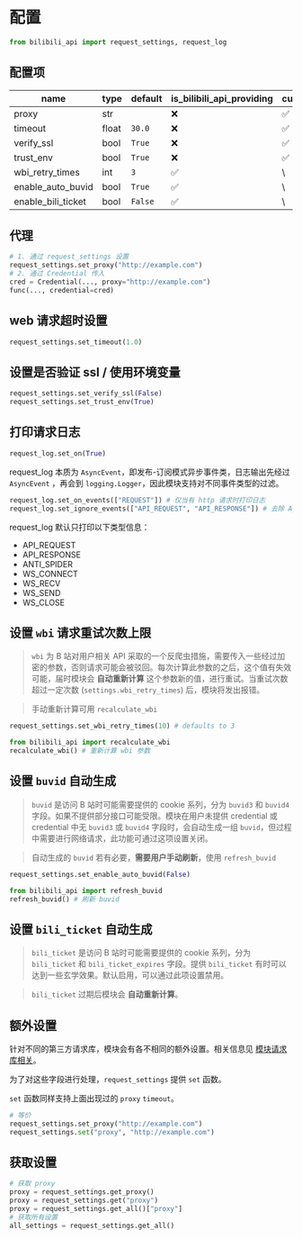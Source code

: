 # 配置

```python
from bilibili_api import request_settings, request_log
```

## 配置项

| name | type | default | is_bilibili_api_providing | curl_cffi | aiohttp | httpx |
| - | - | - | - | - | - | - |
| proxy | str | ` ` | ❌ | ✅ | ✅ | ✅ |
| timeout | float | `30.0` | ❌ | ✅ | ✅ | ✅ |
| verify_ssl | bool | `True` | ❌ | ✅ | ✅ | ✅ |
| trust_env | bool | `True` | ❌ | ✅ | ✅ | ✅ |
| wbi_retry_times | int | `3` | ✅ | \\ | \\ | \\ |
| enable_auto_buvid | bool | `True` | ✅ | \\ | \\ | \\ |
| enable_bili_ticket | bool | `False` | ✅ | \\ | \\ | \\ |


## 代理

```python
# 1. 通过 request_settings 设置
request_settings.set_proxy("http://example.com")
# 2. 通过 Credential 传入
cred = Credential(..., proxy="http://example.com")
func(..., credential=cred)
```

## web 请求超时设置

```python
request_settings.set_timeout(1.0)
```

## 设置是否验证 ssl / 使用环境变量

```python
request_settings.set_verify_ssl(False)
request_settings.set_trust_env(True)
```

## 打印请求日志

```python
request_log.set_on(True)
```

request_log 本质为 `AsyncEvent`，即发布-订阅模式异步事件类，日志输出先经过 `AsyncEvent` ，再会到 `logging.Logger`，因此模块支持对不同事件类型的过滤。

``` python
request_log.set_on_events(["REQUEST"]) # 仅当有 http 请求时打印日志
request_log.set_ignore_events(["API_REQUEST", "API_RESPONSE"]) # 去除 Api 类相关的信息
```

request_log 默认只打印以下类型信息：

- API_REQUEST
- API_RESPONSE
- ANTI_SPIDER
- WS_CONNECT
- WS_RECV
- WS_SEND
- WS_CLOSE

## 设置 `wbi` 请求重试次数上限

> `wbi` 为 B 站对用户相关 API 采取的一个反爬虫措施，需要传入一些经过加密的参数，否则请求可能会被驳回。每次计算此参数的之后，这个值有失效可能，届时模块会 **自动重新计算** 这个参数新的值，进行重试。当重试次数超过一定次数 (`settings.wbi_retry_times`) 后，模块将发出报错。

> 手动重新计算可用 `recalculate_wbi` 

```python
request_settings.set_wbi_retry_times(10) # defaults to 3

from bilibili_api import recalculate_wbi
recalculate_wbi() # 重新计算 wbi 参数
```

## 设置 `buvid` 自动生成

> `buvid` 是访问 B 站时可能需要提供的 cookie 系列，分为 `buvid3` 和 `buvid4` 字段。如果不提供部分接口可能受限。模块在用户未提供 credential 或 credential 中无 `buvid3` 或 `buvid4` 字段时，会自动生成一组 `buvid`，但过程中需要进行网络请求，此功能可通过这项设置关闭。

> 自动生成的 `buvid` 若有必要，**需要用户手动刷新**，使用 `refresh_buvid`

```python
request_settings.set_enable_auto_buvid(False)

from bilibili_api import refresh_buvid
refresh_buvid() # 刷新 buvid
```

## 设置 `bili_ticket` 自动生成

> `bili_ticket` 是访问 B 站时可能需要提供的 cookie 系列，分为 `bili_ticket` 和 `bili_ticket_expires` 字段。提供 `bili_ticket` 有时可以达到一些玄学效果。默认启用，可以通过此项设置禁用。

> `bili_ticket` 过期后模块会 **自动重新计算**。

## 额外设置

针对不同的第三方请求库，模块会有各不相同的额外设置。相关信息见 [模块请求库相关](https://nemo2011.github.io/bilibili-api/#/request_client)。

为了对这些字段进行处理，`request_settings` 提供 `set` 函数。

`set` 函数同样支持上面出现过的 `proxy` `timeout`。

``` python
# 等价
request_settings.set_proxy("http://example.com")
request_settings.set("proxy", "http://example.com")
```

## 获取设置

``` python
# 获取 proxy
proxy = request_settings.get_proxy()
proxy = request_settings.get("proxy")
proxy = request_settings.get_all()["proxy"]
# 获取所有设置
all_settings = request_settings.get_all()
```
